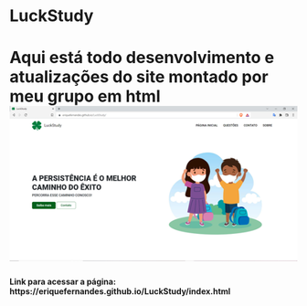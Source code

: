 # LuckStudy
<link rel="stylesheet" href="README/readme.css">

<h1>Aqui está todo desenvolvimento e atualizações do site montado por meu grupo em html</h>
<br>
<img src="README/projeto.png" class="text-align-center">
<h4>Link para acessar a página: https://eriquefernandes.github.io/LuckStudy/index.html</h4>